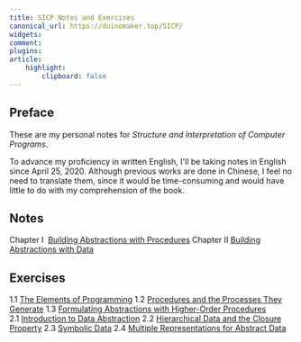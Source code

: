 ```yaml
---
title: SICP Notes and Exercises
canonical_url: https://duinomaker.top/SICP/
widgets:
comment:
plugins:
article:
    highlight:
        clipboard: false
---
```


## Preface

These are my personal notes for *Structure and Interpretation of Computer Programs*.

To advance my proficiency in written English, I'll be taking notes in English since April 25, 2020. Although previous works are done in Chinese, I feel no need to translate them, since it would be time-consuming and would have little to do with my comprehension of the book.

## Notes

<span class="mono rigid">Chapter I&nbsp;&nbsp;</span><a href="/SICP/notes/1/" target="_self">Building Abstractions with Procedures</a>
<span class="mono rigid">Chapter II&nbsp;</span><a href="/SICP/notes/2/" target="_self">Building Abstractions with Data</a>
<!-- <span class="mono rigid">Chapter III&nbsp;</span>Modularity, Objects, and State
<span class="mono rigid">Chapter IV&nbsp;&nbsp;</span>Metalinguistic Abstraction
<span class="mono rigid">Chapter V&nbsp;&nbsp;&nbsp;</span>Computing with Register Machines -->

## Exercises

<span class="mono rigid">1.1&nbsp;</span><a href="/SICP/exercises/1-1/" target="_self">The Elements of Programming</a>
<span class="mono rigid">1.2&nbsp;</span><a href="/SICP/exercises/1-2/" target="_self">Procedures and the Processes They Generate</a>
<span class="mono rigid">1.3&nbsp;</span><a href="/SICP/exercises/1-3/" target="_self">Formulating Abstractions with Higher-Order Procedures</a>
<span class="mono rigid">2.1&nbsp;</span><a href="/SICP/exercises/2-1/" target="_self">Introduction to Data Abstraction</a>
<span class="mono rigid">2.2&nbsp;</span><a href="/SICP/exercises/2-2/" target="_self">Hierarchical Data and the Closure Property</a>
<span class="mono rigid">2.3&nbsp;</span><a href="/SICP/exercises/2-3/" target="_self">Symbolic Data</a>
<span class="mono rigid">2.4&nbsp;</span><a href="/SICP/exercises/2-4/" target="_self">Multiple Representations for Abstract Data</a>